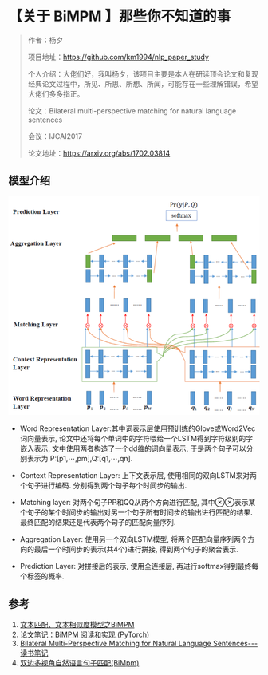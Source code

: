 # 【关于 BiMPM 】那些你不知道的事   

> 作者：杨夕
> 
> 项目地址：https://github.com/km1994/nlp_paper_study
> 
> 个人介绍：大佬们好，我叫杨夕，该项目主要是本人在研读顶会论文和复现经典论文过程中，所见、所思、所想、所闻，可能存在一些理解错误，希望大佬们多多指正。
> 
> 论文：Bilateral multi-perspective matching for natural language sentences
> 
> 会议：IJCAI2017
> 
> 论文地址：https://arxiv.org/abs/1702.03814

## 模型介绍

![](img/20200819125640.png)

- Word Representation Layer:其中词表示层使用预训练的Glove或Word2Vec词向量表示, 论文中还将每个单词中的字符喂给一个LSTM得到字符级别的字嵌入表示, 文中使用两者构造了一个dd维的词向量表示, 于是两个句子可以分别表示为 P:[p1,⋯,pm],Q:[q1,⋯,qn].

- Context Representation Layer: 上下文表示层, 使用相同的双向LSTM来对两个句子进行编码. 分别得到两个句子每个时间步的输出.

- Matching layer: 对两个句子PP和QQ从两个方向进行匹配, 其中⊗⊗表示某个句子的某个时间步的输出对另一个句子所有时间步的输出进行匹配的结果. 最终匹配的结果还是代表两个句子的匹配向量序列.

- Aggregation Layer: 使用另一个双向LSTM模型, 将两个匹配向量序列两个方向的最后一个时间步的表示(共4个)进行拼接, 得到两个句子的聚合表示.

- Prediction Layer: 对拼接后的表示, 使用全连接层, 再进行softmax得到最终每个标签的概率.

## 参考

1. [文本匹配、文本相似度模型之BiMPM](https://blog.csdn.net/u012526436/article/details/88663975)
2. [论文笔记：BiMPM 阅读和实现 (PyTorch)](https://zhuanlan.zhihu.com/p/50184415)
3. [Bilateral Multi-Perspective Matching for Natural Language Sentences---读书笔记](https://www.cnblogs.com/lyrichu/p/11204574.html)
4. [双边多视角自然语言句子匹配(BiMpm)](https://blog.csdn.net/uhauha2929/article/details/91461311)